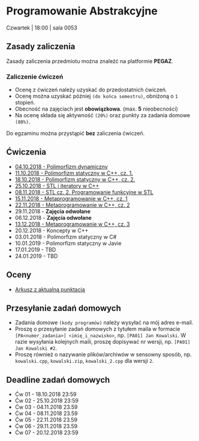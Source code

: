 






Programowanie Abstrakcyjne
=====

Czwartek | 18:00 | sala 0053

## Zasady zaliczenia
Zasady zaliczenia przedmiotu można znaleźć na platformie **PEGAZ**.

### Zaliczenie ćwiczeń

- Ocenę z ćwiczeń należy uzyskać do przedostatnich ćwiczeń.
- Ocenę można uzyskać później `(do końca semestru)`, obniżoną o `1` stopień.
- Obecność na zajęciach jest **obowiązkowa**. (max. **5** nieobecności)
- Na ocenę składa się aktywność `(20%)` oraz punkty za zadania domowe `(80%)`.

Do egzaminu można przystąpić **bez** zaliczenia ćwiczeń.

## Ćwiczenia

- [04.10.2018 - Polimorfizm dynamiczny](lectures/01.md)
- [11.10.2018 - Polimorfizm statyczny w C++, cz. 1.](lectures/02.md)
- [18.10.2018 - Polimorfizm statyczny w C++, cz. 2.](lectures/03.md)
- [25.10.2018 - STL i iteratory w C++](lectures/04.md)
- [08.11.2018 - STL cz. 2. Programowanie funkcyjne w STL](lectures/05.md)
- [15.11.2018 - Metaprogramowanie w C++, cz. 1](lectures/06.md)
- [22.11.2018 - Metaprogramowanie w C++, cz. 2](lectures/07.md)
- 29.11.2018 - **Zajęcia odwołane**
- 06.12.2018 - **Zajęcia odwołane**
- [13.12.2018 - Metaprogramowanie w C++, cz. 3](lectures/08.md)
- 20.12.2018 - Koncepty w C++
- 03.01.2018 - Polimorfizm statyczny w C#
- 10.01.2019 - Polimorfizm statyczny w Javie
- 17.01.2019 - TBD
- 24.01.2019 - TBD

## Oceny

- [Arkusz z aktualną punktacją](https://ujchmura-my.sharepoint.com/:x:/g/personal/maciej_szymczak_student_uj_edu_pl/EZSf8yt62IVIuVyQHrKU-NcBD9m28FwJBEOqSgb58X3Ehw?e=7fW20M)

## Przesyłanie zadań domowych

- Zadania domowe `(kody programów)` należy wysyłać na mój adres e-mail.
- Proszę o przesyłanie zadań domowych z tytułem maila w formacie `[PA<numer_zadania>] <imię_i_nazwisko>`, np. `[PA01] Jan Kowalski`. W razie wysyłania kolejnych maili, proszę dopisywać nr wersji, np. `[PA01] Jan Kowalski #2`.
- Proszę również o nazywanie plików/archiwów w sensowny sposób, np. `kowalski.cpp`, `kowalski.zip`, `kowalski_2.cpp` dla wersji `2`.

## Deadline zadań domowych

- Ćw 01 - 18.10.2018 23:59
- Ćw 02 - 25.10.2018 23:59
- Ćw 03 - 04.11.2018 23.59
- Ćw 04 - 08.11.2018 23.59
- Ćw 05 - 22.11.2018 23.59
- Ćw 06 - 29.11.2018 23.59
- Ćw 07 - 20.12.2018 23:59
